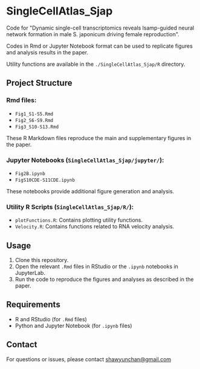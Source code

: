 # SingleCellAtlas_Sjap

Code for "Dynamic single-cell transcriptomics reveals lsamp-guided neural network formation in male S. japonicum driving female reproduction".

Codes in Rmd or Jupyter Notebook format can be used to replicate figures and analysis results in the paper.

Utility functions are available in the `./SingleCellAtlas_Sjap/R` directory.

## Project Structure

### Rmd files:

- `Fig1_S1-S5.Rmd`
- `Fig2_S6-S9.Rmd`
- `Fig3_S10-S13.Rmd`

These R Markdown files reproduce the main and supplementary figures in the paper.

### Jupyter Notebooks (`SingleCellAtlas_Sjap/jupyter/`):

- `Fig2B.ipynb`
- `FigS10CDE-S11CDE.ipynb`

These notebooks provide additional figure generation and analysis.

### Utility R Scripts (`SingleCellAtlas_Sjap/R/`):

- `plotFunctions.R`: Contains plotting utility functions.
- `Velocity.R`: Contains functions related to RNA velocity analysis.

## Usage

1.  Clone this repository.
2.  Open the relevant `.Rmd` files in RStudio or the `.ipynb` notebooks in JupyterLab.
3.  Run the code to reproduce the figures and analyses as described in the paper.

## Requirements

- R and RStudio (for `.Rmd` files)
- Python and Jupyter Notebook (for `.ipynb` files)

## Contact

For questions or issues, please contact shawyunchan@gmail.com
